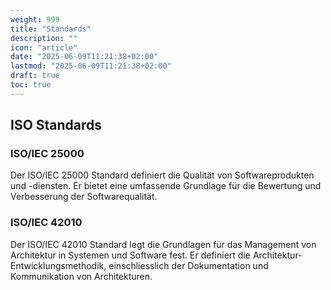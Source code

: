 ```yaml
---
weight: 999
title: "Standards"
description: ""
icon: "article"
date: "2025-06-09T11:21:38+02:00"
lastmod: "2025-06-09T11:21:38+02:00"
draft: true
toc: true
---
```


## ISO Standards

### ISO/IEC 25000

Der ISO/IEC 25000 Standard definiert die Qualität von Softwareprodukten und -diensten. Er bietet eine umfassende Grundlage für die Bewertung und Verbesserung der Softwarequalität.

### ISO/IEC 42010

Der ISO/IEC 42010 Standard legt die Grundlagen für das Management von Architektur in Systemen und Software fest. Er definiert die Architektur-Entwicklungsmethodik, einschliesslich der Dokumentation und Kommunikation von Architekturen.


